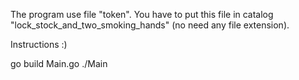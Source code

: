 The program use file "token". You have to put this file in catalog "lock_stock_and_two_smoking_hands" (no need any file extension).

Instructions :)

go build Main.go
./Main
